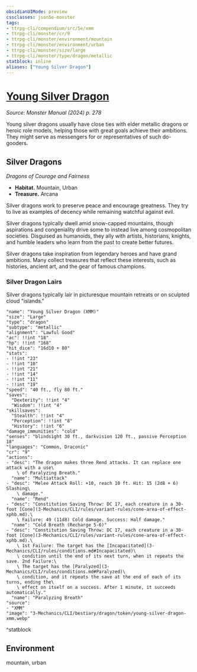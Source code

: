 ```yaml
---
obsidianUIMode: preview
cssclasses: json5e-monster
tags:
- ttrpg-cli/compendium/src/5e/xmm
- ttrpg-cli/monster/cr/9
- ttrpg-cli/monster/environment/mountain
- ttrpg-cli/monster/environment/urban
- ttrpg-cli/monster/size/large
- ttrpg-cli/monster/type/dragon/metallic
statblock: inline
aliases: ["Young Silver Dragon"]
---
```

# [Young Silver Dragon](3-Mechanics\CLI\bestiary\dragon/young-silver-dragon-xmm.md)
*Source: Monster Manual (2024) p. 278*  

Young silver dragons usually have close ties with elder metallic dragons or heroic role models, helping those with great goals achieve their ambitions. They might serve as messengers for or representatives of such do-gooders.

## Silver Dragons

*Dragons of Courage and Fairness*

- **Habitat.** Mountain, Urban  
- **Treasure.** Arcana  

Silver dragons work to preserve peace and encourage greatness. They try to live as examples of decency while remaining watchful against evil.

Silver dragons typically dwell amid snow-capped mountains, though aspirations and congeniality drive some to instead live among cosmopolitan societies. Disguised as humanoids, they ally with artists, historians, knights, and humble leaders who learn from the past to create better futures.

Silver dragons take inspiration from legendary heroes and have grand ambitions. Many collect treasures that reflect these interests, such as histories, ancient art, and the gear of famous champions.

### Silver Dragon Lairs

Silver dragons typically lair in picturesque mountain retreats or on sculpted cloud "islands."

```statblock
"name": "Young Silver Dragon (XMM)"
"size": "Large"
"type": "dragon"
"subtype": "metallic"
"alignment": "Lawful Good"
"ac": !!int "18"
"hp": !!int "168"
"hit_dice": "16d10 + 80"
"stats":
- !!int "23"
- !!int "10"
- !!int "21"
- !!int "14"
- !!int "11"
- !!int "19"
"speed": "40 ft., fly 80 ft."
"saves":
  "Dexterity": !!int "4"
  "Wisdom": !!int "4"
"skillsaves":
  "Stealth": !!int "4"
  "Perception": !!int "8"
  "History": !!int "6"
"damage_immunities": "cold"
"senses": "blindsight 30 ft., darkvision 120 ft., passive Perception 18"
"languages": "Common, Draconic"
"cr": "9"
"actions":
- "desc": "The dragon makes three Rend attacks. It can replace one attack with a use\
    \ of Paralyzing Breath."
  "name": "Multiattack"
- "desc": "Melee Attack Roll: +10, reach 10 ft. Hit: 15 (2d8 + 6) Slashing\
    \ damage."
  "name": "Rend"
- "desc": "Constitution Saving Throw: DC 17, each creature in a 30-foot [Cone](3-Mechanics/CLI/rules/variant-rules/cone-area-of-effect-xphb.md).\
    \ Failure: 49 (11d8) Cold damage. Success: Half damage."
  "name": "Cold Breath (Recharge 5-6)"
- "desc": "Constitution Saving Throw: DC 17, each creature in a 30-foot [Cone](3-Mechanics/CLI/rules/variant-rules/cone-area-of-effect-xphb.md).\
    \ 1st Failure: The target has the [Incapacitated](3-Mechanics/CLI/rules/conditions.md#Incapacitated)\
    \ condition until the end of its next turn, when it repeats the save. 2nd Failure:\
    \ The target has the [Paralyzed](3-Mechanics/CLI/rules/conditions.md#Paralyzed)\
    \ condition, and it repeats the save at the end of each of its turns, ending the\
    \ effect on itself on a success. After 1 minute, it succeeds automatically."
  "name": "Paralyzing Breath"
"source":
- "XMM"
"image": "3-Mechanics/CLI/bestiary/dragon/token/young-silver-dragon-xmm.webp"
```
^statblock

## Environment

mountain, urban